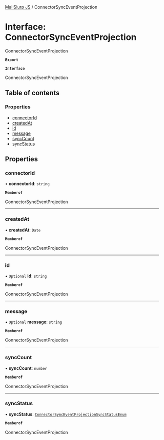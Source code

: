 [MailSlurp JS](../README.md) / ConnectorSyncEventProjection

# Interface: ConnectorSyncEventProjection

ConnectorSyncEventProjection

**`Export`**

**`Interface`**

ConnectorSyncEventProjection

## Table of contents

### Properties

- [connectorId](ConnectorSyncEventProjection.md#connectorid)
- [createdAt](ConnectorSyncEventProjection.md#createdat)
- [id](ConnectorSyncEventProjection.md#id)
- [message](ConnectorSyncEventProjection.md#message)
- [syncCount](ConnectorSyncEventProjection.md#synccount)
- [syncStatus](ConnectorSyncEventProjection.md#syncstatus)

## Properties

### connectorId

• **connectorId**: `string`

**`Memberof`**

ConnectorSyncEventProjection

___

### createdAt

• **createdAt**: `Date`

**`Memberof`**

ConnectorSyncEventProjection

___

### id

• `Optional` **id**: `string`

**`Memberof`**

ConnectorSyncEventProjection

___

### message

• `Optional` **message**: `string`

**`Memberof`**

ConnectorSyncEventProjection

___

### syncCount

• **syncCount**: `number`

**`Memberof`**

ConnectorSyncEventProjection

___

### syncStatus

• **syncStatus**: [`ConnectorSyncEventProjectionSyncStatusEnum`](../enums/ConnectorSyncEventProjectionSyncStatusEnum.md)

**`Memberof`**

ConnectorSyncEventProjection

